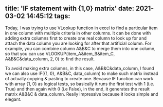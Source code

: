 title: 'IF statement with {1,0} matrix'
date: 2021-03-02 14:45:12
tags:
---

Today, I was trying to use VLookup function in excel to find a particular item in one column with multiple criteria in other columns. It can be done with adding extra columns first to create one real column to look up for and attach the data column you are looking for after that artificial column. For example, you can combine column A&B&C to merge them into one column, so that you can use VLOOKUP(item_A&item_B&item_C, A&B&C&data_column, 2, 0) to find the result.

To avoid making extra columns, in this case, A&B&C&data_column, I found we can also use IF({1, 0}, A&B&C, data_column) to make such matrix instead of actually copying & pasting to create one. Because IF function can work with array {1, 0} as logical tests, so basically it runs the first test with 1 (i.e. True) and then again with 0 (i.e False), in the end, it generates the result matrix A&B&C & data_column. Really impressive because it looks simple and elegant.